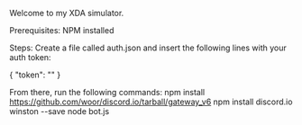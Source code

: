 Welcome to my XDA simulator.

Prerequisites:
NPM installed

Steps:
Create a file called auth.json and insert the following lines
with your auth token:

{
   "token": "<your-token-goes-here>"
}

From there, run the following commands:
npm install https://github.com/woor/discord.io/tarball/gateway_v6
npm install discord.io winston --save
node bot.js
